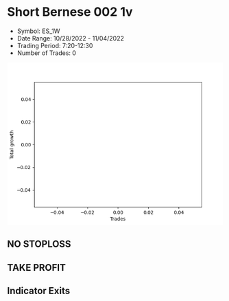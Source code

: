# Short Bernese 002 1v 
- Symbol: ES_1W
- Date Range: 10/28/2022 - 11/04/2022
- Trading Period: 7:20-12:30
- Number of Trades: 0

![Plot](ShortBernese0021vES_1W.png)
## NO STOPLOSS










## TAKE PROFIT






## Indicator Exits


